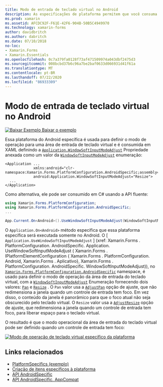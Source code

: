 ```yaml
---
title: Modo de entrada de teclado virtual no Android
description: As especificações de plataforma permitem que você consuma a funcionalidade que só está disponível em uma plataforma específica, sem implementar renderizadores ou efeitos personalizados. Este artigo explica como consumir a plataforma Android específica que define o modo de operação para uma área de entrada de teclado virtual.
ms.prod: xamarin
ms.assetid: AFCDC92F-F61E-42F6-904B-50B5C4949970
ms.technology: xamarin-forms
author: davidbritch
ms.author: dabritch
ms.date: 07/10/2018
no-loc:
- Xamarin.Forms
- Xamarin.Essentials
ms.openlocfilehash: 0c7a379fa0128f73af471509974a043dbf2475d3
ms.sourcegitcommit: 008bcbd37b6c96a7be2baf0633d066931d41f61a
ms.translationtype: MT
ms.contentlocale: pt-BR
ms.lasthandoff: 07/22/2020
ms.locfileid: "86933309"
---
```

# <a name="soft-keyboard-input-mode-on-android"></a>Modo de entrada de teclado virtual no Android

[![Baixar Exemplo](~/media/shared/download.png) Baixar o exemplo](https://docs.microsoft.com/samples/xamarin/xamarin-forms-samples/userinterface-platformspecifics)

Essa plataforma do Android específica é usada para definir o modo de operação para uma área de entrada de teclado virtual e é consumida em XAML definindo a [`Application.WindowSoftInputModeAdjust`](xref:Xamarin.Forms.PlatformConfiguration.AndroidSpecific.Application.WindowSoftInputModeAdjustProperty) Propriedade anexada como um valor da [`WindowSoftInputModeAdjust`](xref:Xamarin.Forms.PlatformConfiguration.AndroidSpecific.WindowSoftInputModeAdjust) enumeração:

```xaml
<Application ...
             xmlns:android="clr-namespace:Xamarin.Forms.PlatformConfiguration.AndroidSpecific;assembly=Xamarin.Forms.Core"
             android:Application.WindowSoftInputModeAdjust="Resize">
  ...
</Application>
```

Como alternativa, ele pode ser consumido em C# usando a API fluente:

```csharp
using Xamarin.Forms.PlatformConfiguration;
using Xamarin.Forms.PlatformConfiguration.AndroidSpecific;
...

App.Current.On<Android>().UseWindowSoftInputModeAdjust(WindowSoftInputModeAdjust.Resize);
```

O `Application.On<Android>` método especifica que essa plataforma específica será executada somente no Android. O [ `Application.UseWindowSoftInputModeAdjust` ] (xref: Xamarin.Forms . PlatformConfiguration. AndroidSpecific. Application. UseWindowSoftInputModeAdjust ( Xamarin.Forms . IPlatformElementConfiguration { Xamarin.Forms . PlatformConfiguration. Android, Xamarin.Forms . Aplicativo}, Xamarin.Forms . PlatformConfiguration. AndroidSpecific. WindowSoftInputModeAdjust)), no [`Xamarin.Forms.PlatformConfiguration.AndroidSpecific`](xref:Xamarin.Forms.PlatformConfiguration.AndroidSpecific) namespace, é usado para definir o modo de operação da área de entrada do teclado virtual, com a [`WindowSoftInputModeAdjust`](xref:Xamarin.Forms.PlatformConfiguration.AndroidSpecific.WindowSoftInputModeAdjust) Enumeração fornecendo dois valores: [`Pan`](xref:Xamarin.Forms.PlatformConfiguration.AndroidSpecific.WindowSoftInputModeAdjust.Pan) e [`Resize`](xref:Xamarin.Forms.PlatformConfiguration.AndroidSpecific.WindowSoftInputModeAdjust.Resize) . O `Pan` valor usa a [`AdjustPan`](xref:Android.Views.SoftInput.AdjustPan) opção de ajuste, que não redimensiona a janela quando um controle de entrada tem foco. Em vez disso, o conteúdo da janela é panorâmico para que o foco atual não seja obscurecido pelo teclado virtual. O `Resize` valor usa a [`AdjustResize`](xref:Android.Views.SoftInput.AdjustResize) opção de ajuste, que redimensiona a janela quando um controle de entrada tem foco, para liberar espaço para o teclado virtual.

O resultado é que o modo operacional da área de entrada do teclado virtual pode ser definido quando um controle de entrada tem foco:

[![Modo de operação de teclado virtual específico da plataforma](soft-keyboard-input-mode-images/pan-resize.png)](soft-keyboard-input-mode-images/pan-resize-large.png#lightbox "Modo de operação de teclado virtual específico da plataforma")

## <a name="related-links"></a>Links relacionados

- [PlatformSpecifics (exemplo)](https://docs.microsoft.com/samples/xamarin/xamarin-forms-samples/userinterface-platformspecifics)
- [Criação de itens específicos à plataforma](~/xamarin-forms/platform/platform-specifics/index.md#creating-platform-specifics)
- [API AndroidSpecific](xref:Xamarin.Forms.PlatformConfiguration.AndroidSpecific)
- [API AndroidSpecific. AppCompat](xref:Xamarin.Forms.PlatformConfiguration.AndroidSpecific.AppCompat)
